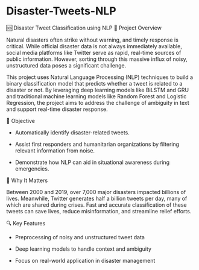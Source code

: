 # Disaster-Tweets-NLP
🆘 Disaster Tweet Classification using NLP
📌 Project Overview

Natural disasters often strike without warning, and timely response is critical. While official disaster data is not always immediately available, social media platforms like Twitter serve as rapid, real-time sources of public information. However, sorting through this massive influx of noisy, unstructured data poses a significant challenge.

This project uses Natural Language Processing (NLP) techniques to build a binary classification model that predicts whether a tweet is related to a disaster or not. By leveraging deep learning models like BiLSTM and GRU and traditional machine learning models like Random Forest and Logistic Regression, the project aims to address the challenge of ambiguity in text and support real-time disaster response.

🎯 Objective

- Automatically identify disaster-related tweets.

- Assist first responders and humanitarian organizations by filtering relevant information from noise.

- Demonstrate how NLP can aid in situational awareness during emergencies.

🧠 Why It Matters

Between 2000 and 2019, over 7,000 major disasters impacted billions of lives. Meanwhile, Twitter generates half a billion tweets per day, many of which are shared during crises. Fast and accurate classification of these tweets can save lives, reduce misinformation, and streamline relief efforts.

🔍 Key Features

- Preprocessing of noisy and unstructured tweet data

- Deep learning models to handle context and ambiguity

- Focus on real-world application in disaster management
